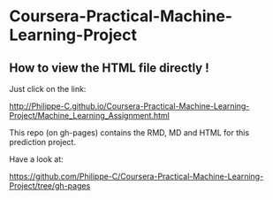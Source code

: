 # Coursera-Practical-Machine-Learning-Project

## How to view the HTML file **directly** !

Just click on the link:

http://Philippe-C.github.io/Coursera-Practical-Machine-Learning-Project/Machine_Learning_Assignment.html

This repo (on gh-pages) contains the RMD, MD and HTML for this prediction project.

Have a look at:

https://github.com/Philippe-C/Coursera-Practical-Machine-Learning-Project/tree/gh-pages


